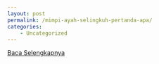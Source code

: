 ```yaml
---
layout: post
permalink: /mimpi-ayah-selingkuh-pertanda-apa/
categories:
    - Uncategorized
---
```


[Baca Selengkapnya](/07)